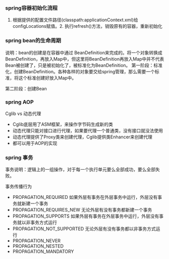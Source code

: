 ### spring容器初始化流程
1. 根据提供的配置文件路径(classpath:applicationContext.xml)给configLocations赋值。2. 执行refresh()方法，销毁原有的容器，重新初始化

### spring bean的生命周期
说明：bean的创建是在容器中通过 BeanDefinition来完成的。将一个对象转换成 BeanDefinition，再放入Map中，但这里将BeanDefinition再放入Map中并不代表Bean被创建了，只是被初始化了，被标准化为BeanDefinition。
第一阶段：标准化，创建BeanDefinition。各种各样的对象要交给spring管理，那么需要一个标准，将这个标准创建好放入Map中。

第二阶段：创建Bean
### spring AOP
Cglib vs 动态代理
* Cglib底层用了ASM框架，来操作字节码生成新的类
* 动态代理只能对接口进行代理，如果要代理一个普通类，没有接口就没法使用
* 动态代理提供了Proxy类来创建代理，Cglib提供类Enhancer来创建代理
* 都可以用于AOP的实现
### spring 事务
事务说明：逻辑上的一组操作，对于每一个执行单元要么全部成功，要么全部失败。

事务传播行为
* PROPAGATION_REQUIRED
  如果外层有事务在外层事务中运行，外层没有事务就新建一个事务
* PROPAGATION_REQUIRES_NEW
  无论外层有没有事务都新建一个事务
* PROPAGATION_SUPPORTS
  如果外层有事务在外层事务中运行，外层没有事务就以非事务方式运行
* PROPAGATION_NOT_SUPPORTED
  无论外层有没有事务都以非事务方式运行
* PROPAGATION_NEVER
* PROPAGATION_NESTED
* PROPAGATION_MANDATORY

